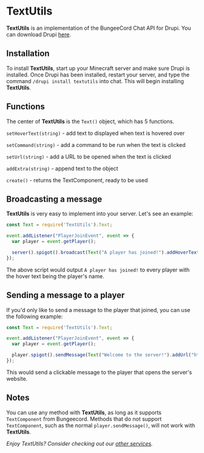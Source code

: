 # TextUtils
**TextUtils** is an implementation of the BungeeCord Chat API for Drupi.
You can download Drupi [here](https://stacket.net/drupi).

## Installation
To install **TextUtils**, start up your Minecraft server and make sure Drupi is installed.
Once Drupi has been installed, restart your server, and type the command `/drupi install textutils` into chat.
This will begin installing **TextUtils**.

## Functions
The center of **TextUtils** is the `Text()` object, which has 5 functions.

`setHoverText(string)` - add text to displayed when text is hovered over

`setCommand(string)` - add a command to be run when the text is clicked

`setUrl(string)` - add a URL to be opened when the text is clicked

`addExtra(string)` - append text to the object

`create()` - returns the TextComponent, ready to be used

## Broadcasting a message
**TextUtils** is very easy to implement into your server. Let's see an example:

```js
const Text = require('TextUtils').Text;

event.addListener("PlayerJoinEvent", event => {
  var player = event.getPlayer();

  server().spigot().broadcast(Text("A player has joined!").addHoverText(player.getDisplayName()).create());
});
```

The above script would output `A player has joined!` to every player with the hover text being the player's name.

## Sending a message to a player
If you'd only like to send a message to the player that joined, you can use the following example:

```js
const Text = require('TextUtils').Text;

event.addListener("PlayerJoinEvent", event => {
  var player = event.getPlayer();

  player.spigot().sendMessage(Text("Welcome to the server!").addUrl("https://myserver.com").create());
});
```

This would send a clickable message to the player that opens the server's website.

## Notes
You can use any method with **TextUtils**, as long as it supports `TextComponent` from Bungeecord.
Methods that do not support `TextComponent`, such as the normal `player.sendMessage()`, will not work with **TextUtils**.

*Enjoy TextUtils? Consider checking out our [other services](https://satellyte.net).*
